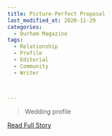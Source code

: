 ```yaml
---
title: Picture-Perfect Proposal
last_modified_at: 2020-11-29
categories:
  - Durham Magazine
tags:
  - Relationship
  - Profile
  - Editorial 
  - Community
  - Writer



---
```


> Wedding profile

<a href="https://issuu.com/shannonmedia/docs/dmjune_julyissuu/106" target="_blank">Read Full Story</a>
